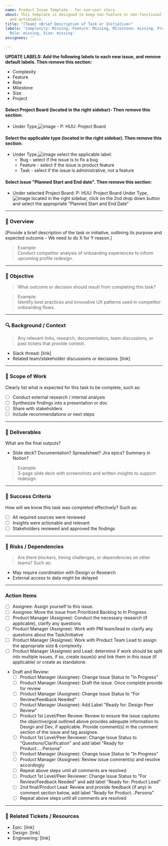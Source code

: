 ```yaml
---
name: Product Issue Template - for non-user story
about: This template is designed to keep non-feature or non-functional tasks organized
  and actionable.
title: "[Team] <Brief Description of Task or Initiative>"
labels: 'Complexity: Missing, Feature: Missing, Milestone: missing, Project: Missing,
  Role: missing, Size: missing'
assignees: ''

---
```


**UPDATE LABELS: Add the following labels to each new issue, and remove default labels. Then remove this section:**
* Complexity
* Feature
* Role
* Milestone
* Size
* Project 
#### Select Project Board (located in the right sidebar)- Then remove this section:
- Under Type,![image](https://github.com/user-attachments/assets/aaf85aa9-ac24-41c7-aac5-e0fd10a3f5de) 
      - P: HUU: Project Board
#### Select the applicable type (located in the right sidebar). Then remove this section:
- Under Type,![image](https://github.com/user-attachments/assets/aaf85aa9-ac24-41c7-aac5-e0fd10a3f5de) select the applicable label:
   - Bug - select if the issue is to fix a bug
   - Feature - select if the issue is product feature
   - Task - select if the issue is administrative, not a feature
#### Select issue "Planned Start and End date".  Then remove this section:
- Under selected Project Board: P: HUU: Project Board Under Type,![image](https://github.com/user-attachments/assets/aaf85aa9-ac24-41c7-aac5-e0fd10a3f5de) located in the right sidebar, click on the 2nd drop down button and select the appropriate "Planned Start and End Date"
---

### 🧩 Overview
[Provide a brief description of the task or initiative, outlining its purpose and expected outcome - We need to do X for Y reason.]

> Example:  
> Conduct competitor analysis of onboarding experiences to inform upcoming profile redesign.

---

### 🎯 Objective
> What outcome or decision should result from completing this task?

> Example:  
> Identify best practices and innovative UX patterns used in competitor onboarding flows.

---

### 🔍 Background / Context
> Any relevant links, research, documentation, team discussions, or past tickets that provide context.

- Slack thread: [link]
- Related team/stakeholder discussions or decisions: [link]

---

### 📝 Scope of Work
Clearly list what is expected for this task to be complete, such as:

- [ ] Conduct external research / internal analysis
- [ ] Synthesize findings into a presentation or doc
- [ ] Share with stakeholders
- [ ] Include recommendations or next steps

---

### 📎 Deliverables
What are the final outputs?

- Slide deck? Documentation? Spreadsheet? Jira epics? Summary in Notion?

> Example:  
> 3-page slide deck with screenshots and written insights to support redesign.

---

### 🧭 Success Criteria
How will we know this task was completed effectively? Such as:

- [ ] All required sources were reviewed
- [ ] Insights were actionable and relevant
- [ ] Stakeholders reviewed and approved the findings

---

### 🛑 Risks / Dependencies
> Are there blockers, timing challenges, or dependencies on other teams? Such as:

- May require coordination with Design or Research
- External access to data might be delayed

---
### Action Items
- [ ] Assignee: Assign yourself to this issue.
- [ ] Assignee: Move the issue from Prioritized Backlog to In Progress.
- [ ] Product Manager (Assignee): Conduct the necessary research (if applicable), clarify any questions
- [ ] Product Manager (Assignee): Work with PM team/lead to clarify any questions about the Task/Initiative
- [ ] Product Manager (Assignee): Work with Product Team Lead to assign the appropriate size & complexity
- [ ] Product Manager (Assignee) and Lead: determine if work should be split into multiple issues, if so, create issue(s) and link them in this issue (if applicable) or create as standalone.
- Draft and Review:
  - [ ] Product Manager (Assignee): Change Issue Status to "In Progress"
  - [ ] Product Manager (Assignee): Draft the issue.  Once complete provide for review
  - [ ] Product Manager (Assignee): Change Issue Status to "For Review/Feedback Needed"
  - [ ] Product Manager (Assignee): Add Label "Ready for: Design Peer Review"
  - [ ] Product 1st Level/Peer Review: Review to ensure the issue captures the objective/goal outlined above provides adequate information to Design and Dev, if applicable.  Provide comment(s) in the comment section of the issue and tag assignee.
  - [ ] Product 1st Level/Peer Reviewer: Change Issue Status to "Questions/Clarification" and add label "Ready for Product.....Persona"
  - [ ] Product Manager (Assignee): Change Issue Status to "In Progress"
  - [ ] Product Manager (Assignee): Review issue comment(s) and resolve accordingly
  - [ ] Repeat above steps until all comments are resolved
  - [ ] Product 1st Level/Peer Reviewer: Change Issue Status to "For Review/Feedback Needed" and add label "Ready for: Product Lead"
  - [ ] 2nd final/Product Lead: Review and provide feedback (if any) in comment section below, add label "Ready for Product...Persona"
  - [ ] Repeat above steps until all comments are resolved 

---

### 🔗 Related Tickets / Resources
- Epic: [link]
- Design: [link]
- Engineering: [link]
